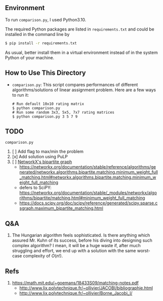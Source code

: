 ## Environment
To run `comparison.py`, I used Python3.10.

The required Python packages are listed in `requirements.txt` and could be installed in the command line by
```bash
$ pip install -r requirements.txt
```

As usual, better install them in a virtual environment instead of in the system Python of your machine.


## How to Use This Directory
- `comparison.py`: This script compares performances of different algorithms/solutions of linear
  assignment problem. Here are a few ways to run it:
  ```
  # Run default 10x10 rating matrix
  $ python comparison.py
  # Run some random 3x3, 5x5, 7x7 rating matrices
  $ python comparison.py 3 5 7 9
  ```


## TODO
`comparison.py`
1. [ ] Add flag to max/min the problem
1. [x] Add solution using PuLP
1. [ ] [NetworkX's bipartite graph](https://networkx.org/documentation/stable/reference/algorithms/bipartite.html#module-networkx.algorithms.bipartite.matching)
    - <https://networkx.org/documentation/stable/reference/algorithms/generated/networkx.algorithms.bipartite.matching.minimum_weight_full_matching.html#networkx.algorithms.bipartite.matching.minimum_weight_full_matching>
    - defers to SciPY: <https://networkx.org/documentation/stable/_modules/networkx/algorithms/bipartite/matching.html#minimum_weight_full_matching>
    - <https://docs.scipy.org/doc/scipy/reference/generated/scipy.sparse.csgraph.maximum_bipartite_matching.html>


## Q&A
1. The Hungarian algorithm feels sophisticated. Is there anything which assured Mr. Kuhn of its success, before his
   diving into designing such complex algorithm? I mean, it will be a huge waste if, after much struggling and
   effort, we end up with a solution with the same worst-case complexity of $O(n!)$.


## Refs
1. <https://math.mit.edu/~goemans/18433S09/matching-notes.pdf>
    - <http://www.lix.polytechnique.fr/~ollivier/JACOBI/bibliographie.html>
    - <http://www.lix.polytechnique.fr/~ollivier/Borne_Jacobi_I/>



